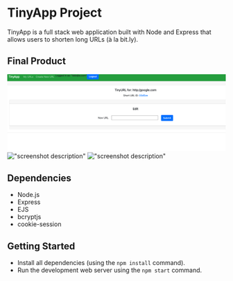 # TinyApp Project

TinyApp is a full stack web application built with Node and Express that allows users to shorten long URLs (à la bit.ly).

## Final Product

!["Example of created URL"](https://github.com/MPNose/tinyapp/blob/main/docs/URL_example.png?raw=true)
!["screenshot description"](#)
!["screenshot description"](#)

## Dependencies

- Node.js
- Express
- EJS
- bcryptjs
- cookie-session

## Getting Started

- Install all dependencies (using the `npm install` command).
- Run the development web server using the `npm start` command.
